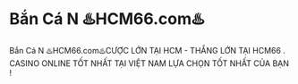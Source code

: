 # Bắn Cá N ♨️HCM66.com♨️

Bắn Cá N ♨️HCM66.com♨️CƯỢC LỚN TẠI HCM - THẮNG LỚN TẠI HCM66 . CASINO ONLINE TỐT NHẤT TẠI VIỆT NAM LỰA CHỌN TỐT NHẤT CỦA BẠN !